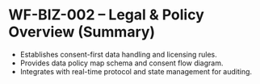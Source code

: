 # WF-BIZ-002 – Legal & Policy Overview (Summary)
- Establishes consent-first data handling and licensing rules.
- Provides data policy map schema and consent flow diagram.
- Integrates with real-time protocol and state management for auditing.
